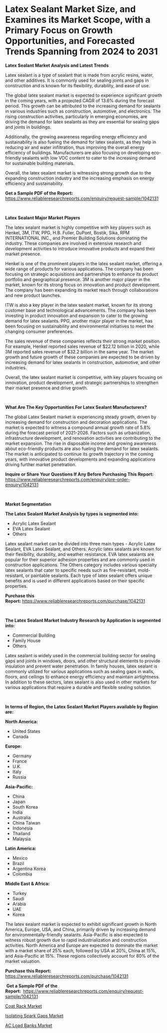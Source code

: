 <p><h1>Latex Sealant Market Size, and Examines its Market Scope, with a Primary Focus on Growth Opportunities, and Forecasted Trends Spanning from 2024 to 2031</h1></p><p><strong>Latex Sealant Market Analysis and Latest Trends</strong></p>
<p><p>Latex sealant is a type of sealant that is made from acrylic resins, water, and other additives. It is commonly used for sealing joints and gaps in construction and is known for its flexibility, durability, and ease of use.</p><p>The global latex sealant market is expected to experience significant growth in the coming years, with a projected CAGR of 13.6% during the forecast period. This growth can be attributed to the increasing demand for sealants in various industries such as construction, automotive, and electronics. The rising construction activities, particularly in emerging economies, are driving the demand for latex sealants as they are essential for sealing gaps and joints in buildings.</p><p>Additionally, the growing awareness regarding energy efficiency and sustainability is also fueling the demand for latex sealants, as they help in reducing air and water infiltration, thus improving the overall energy efficiency of buildings. Manufacturers are also focusing on developing eco-friendly sealants with low VOC content to cater to the increasing demand for sustainable building materials.</p><p>Overall, the latex sealant market is witnessing strong growth due to the expanding construction industry and the increasing emphasis on energy efficiency and sustainability.</p></p>
<p><strong>Get a Sample PDF of the Report:&nbsp;</strong> <a href="https://www.reliableresearchreports.com/enquiry/request-sample/1042131">https://www.reliableresearchreports.com/enquiry/request-sample/1042131</a></p>
<p>&nbsp;</p>
<p><strong>Latex Sealant Major Market Players</strong></p>
<p><p>The latex sealant market is highly competitive with key players such as Henkel, 3M, ITW, PPG, H.B. Fuller, DuPont, Bostik, Sika, RPM INTERNATIONAL INC., and Premier Building Solutions dominating the industry. These companies are involved in extensive research and development activities to introduce innovative products and expand their market presence.</p><p>Henkel is one of the prominent players in the latex sealant market, offering a wide range of products for various applications. The company has been focusing on strategic acquisitions and partnerships to enhance its product portfolio and geographical presence. 3M is another major player in the market, known for its strong focus on innovation and product development. The company has been expanding its market reach through collaborations and new product launches.</p><p>ITW is also a key player in the latex sealant market, known for its strong customer base and technological advancements. The company has been investing in product innovation and expansion to cater to the growing demand for latex sealants. PPG, another major player in the market, has been focusing on sustainability and environmental initiatives to meet the changing consumer preferences.</p><p>The sales revenue of these companies reflects their strong market position. For example, Henkel reported sales revenue of $22.12 billion in 2020, while 3M reported sales revenue of $32.2 billion in the same year. The market growth and future growth of these companies are expected to be driven by increasing demand for latex sealants in construction, automotive, and other industries.</p><p>Overall, the latex sealant market is competitive, with key players focusing on innovation, product development, and strategic partnerships to strengthen their market presence and drive growth.</p></p>
<p>&nbsp;</p>
<p><strong>What Are The Key Opportunities For Latex Sealant Manufacturers?</strong></p>
<p><p>The global Latex Sealant market is experiencing steady growth, driven by increasing demand for construction and decoration applications. The market is expected to witness a compound annual growth rate of 5.8% during the forecast period of 2021-2026. Factors such as urbanization, infrastructure development, and renovation activities are contributing to the market expansion. The rise in disposable income and growing awareness about eco-friendly products are also fueling the demand for latex sealants. The market is anticipated to continue its growth trajectory in the coming years, with innovative product developments and expanding applications driving further market penetration.</p></p>
<p><strong>Inquire or Share Your Questions If Any Before Purchasing This Report:</strong> <a href="https://www.reliableresearchreports.com/enquiry/pre-order-enquiry/1042131">https://www.reliableresearchreports.com/enquiry/pre-order-enquiry/1042131</a></p>
<p>&nbsp;</p>
<p><strong>Market Segmentation</strong></p>
<p><strong>The Latex Sealant Market Analysis by types is segmented into:</strong></p>
<p><ul><li>Acrylic Latex Sealant</li><li>EVA Latex Sealant</li><li>Others</li></ul></p>
<p><p>Latex sealant market can be divided into three main types - Acrylic Latex Sealant, EVA Latex Sealant, and Others. Acrylic latex sealants are known for their flexibility, durability, and weather resistance. EVA latex sealants are popular for their superior adhesion properties and are commonly used in construction applications. The Others category includes various specialty latex sealants that cater to specific needs such as fire-resistant, mold-resistant, or paintable sealants. Each type of latex sealant offers unique benefits and is used in different applications based on their specific properties.</p></p>
<p><strong>Purchase this Report:&nbsp;</strong><a href="https://www.reliableresearchreports.com/purchase/1042131">https://www.reliableresearchreports.com/purchase/1042131</a></p>
<p>&nbsp;</p>
<p><strong>The Latex Sealant Market Industry Research by Application is segmented into:</strong></p>
<p><ul><li>Commercial Building</li><li>Family House</li><li>Others</li></ul></p>
<p><p>Latex sealant is widely used in the commercial building sector for sealing gaps and joints in windows, doors, and other structural elements to provide insulation and prevent water penetration. In family houses, latex sealant is commonly utilized for various applications such as sealing gaps in walls, floors, and ceilings to enhance energy efficiency and maintain airtightness. In addition to these sectors, latex sealant is also used in other markets for various applications that require a durable and flexible sealing solution.</p></p>
<p>&nbsp;</p>
<p><strong>In terms of Region, the Latex Sealant Market Players available by Region are:</strong></p>
<p>
    <p> <strong> North America: </strong>
        <ul>
            <li>United States</li>
            <li>Canada</li>
        </ul>
        </p> 
    <p> <strong> Europe: </strong>
        <ul>
            <li>Germany</li>
            <li>France</li>
            <li>U.K.</li>
            <li>Italy</li>
            <li>Russia</li>
        </ul>
        </p> 
    <p> <strong> Asia-Pacific: </strong>
        <ul>
            <li>China</li>
            <li>Japan</li>
            <li>South Korea</li>
            <li>India</li>
            <li>Australia</li>
            <li>China Taiwan</li>
            <li>Indonesia</li>
            <li>Thailand</li>
            <li>Malaysia</li>
        </ul>
        </p> 
    <p> <strong> Latin America: </strong>
        <ul>
            <li>Mexico</li>
            <li>Brazil</li>
            <li>Argentina Korea</li>
            <li>Colombia</li>
        </ul>
        </p> 
    <p> <strong> Middle East & Africa: </strong>
        <ul>
            <li>Turkey</li>
            <li>Saudi</li>
            <li>Arabia</li>
            <li>UAE</li>
            <li>Korea</li>
        </ul>
    </p>
    </p>
<p><p>The latex sealant market is expected to exhibit significant growth in North America, Europe, USA, and China, primarily driven by increasing demand for environmentally-friendly sealants. Asia-Pacific is also expected to witness robust growth due to rapid industrialization and construction activities. North America and Europe are expected to dominate the market with a market share of 25% each, followed by USA at 20%, China at 15%, and Asia-Pacific at 15%. These regions collectively account for 80% of the market valuation.</p></p>
<p><strong>Purchase this Report: </strong><a href="https://www.reliableresearchreports.com/purchase/1042131">https://www.reliableresearchreports.com/purchase/1042131</a></p>
<p>&nbsp;<strong>Get a Sample PDF of the Report:&nbsp;&nbsp;</strong><a href="https://www.reliableresearchreports.com/enquiry/request-sample/1042131">https://www.reliableresearchreports.com/enquiry/request-sample/1042131</a></p>
<p><strong></strong></p>
<p><p><a href="https://view.publitas.com/reportprime-1/coat-rack-market-size-market-trends-and-growth-outlook-forecasted-for-period-from-2023-to-2030/">Coat Rack Market</a></p><p><a href="https://view.publitas.com/reportprime-1/isolating-spark-gaps-market-provides-a-comprehensive-analysis-including-a-macro-overview-of-the-market-as-well-as-micro-details-such-as-market-size-and-competitive-landscape/">Isolating Spark Gaps Market</a></p><p><a href="https://view.publitas.com/reportprime-1/ac-load-banks-market-analysis-examines-its-scope-on-growth-opportunities-and-forecasted-trends-spanning-from-2023-to-2030/">AC Load Banks Market</a></p></p>